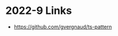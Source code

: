 <h1>2022-9 Links</h1><ul><li><a href="https://github.com/gvergnaud/ts-pattern">https://github.com/gvergnaud/ts-pattern</a></li></ul>